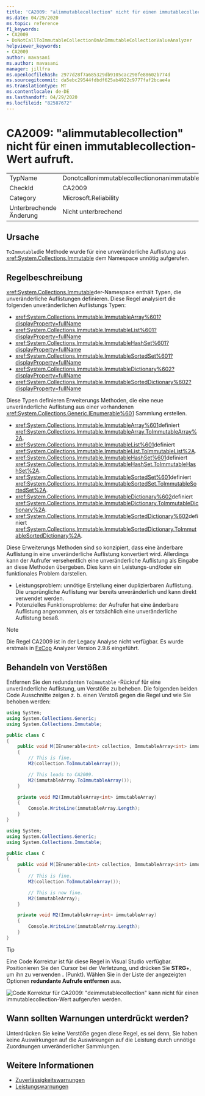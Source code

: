 ```yaml
---
title: 'CA2009: "alimmutablecollection" nicht für einen immutablecollection-Wert aufruft.'
ms.date: 04/29/2020
ms.topic: reference
f1_keywords:
- CA2009
- DoNotCallToImmutableCollectionOnAnImmutableCollectionValueAnalyzer
helpviewer_keywords:
- CA2009
author: mavasani
ms.author: mavasani
manager: jillfra
ms.openlocfilehash: 2977d28f7a685329db9105cac298fe88602b774d
ms.sourcegitcommit: da5ebc29544fdbdf625ab4922c9777faf2bcae4a
ms.translationtype: MT
ms.contentlocale: de-DE
ms.lasthandoff: 04/29/2020
ms.locfileid: "82587672"
---
```

# <a name="ca2009-do-not-call-toimmutablecollection-on-an-immutablecollection-value"></a>CA2009: "alimmutablecollection" nicht für einen immutablecollection-Wert aufruft.

|||
|-|-|
|TypName|Donotcallonimmutablecollectiononanimmutablecollectionvalueanalyzer|
|CheckId|CA2009|
|Category|Microsoft.Reliability|
|Unterbrechende Änderung|Nicht unterbrechend|

## <a name="cause"></a>Ursache

`ToImmutable`die Methode wurde für eine unveränderliche Auflistung aus <xref:System.Collections.Immutable> dem Namespace unnötig aufgerufen.

## <a name="rule-description"></a>Regelbeschreibung

<xref:System.Collections.Immutable>der-Namespace enthält Typen, die unveränderliche Auflistungen definieren. Diese Regel analysiert die folgenden unveränderlichen Auflistungs Typen:

- <xref:System.Collections.Immutable.ImmutableArray%601?displayProperty=fullName>
- <xref:System.Collections.Immutable.ImmutableList%601?displayProperty=fullName>
- <xref:System.Collections.Immutable.ImmutableHashSet%601?displayProperty=fullName>
- <xref:System.Collections.Immutable.ImmutableSortedSet%601?displayProperty=fullName>
- <xref:System.Collections.Immutable.ImmutableDictionary%602?displayProperty=fullName>
- <xref:System.Collections.Immutable.ImmutableSortedDictionary%602?displayProperty=fullName>

Diese Typen definieren Erweiterungs Methoden, die eine neue unveränderliche Auflistung aus einer vorhandenen <xref:System.Collections.Generic.IEnumerable%601> Sammlung erstellen.

- <xref:System.Collections.Immutable.ImmutableArray%601>definiert <xref:System.Collections.Immutable.ImmutableArray.ToImmutableArray%2A>.
- <xref:System.Collections.Immutable.ImmutableList%601>definiert <xref:System.Collections.Immutable.ImmutableList.ToImmutableList%2A>.
- <xref:System.Collections.Immutable.ImmutableHashSet%601>definiert <xref:System.Collections.Immutable.ImmutableHashSet.ToImmutableHashSet%2A>.
- <xref:System.Collections.Immutable.ImmutableSortedSet%601>definiert <xref:System.Collections.Immutable.ImmutableSortedSet.ToImmutableSortedSet%2A>.
- <xref:System.Collections.Immutable.ImmutableDictionary%602>definiert <xref:System.Collections.Immutable.ImmutableDictionary.ToImmutableDictionary%2A>.
- <xref:System.Collections.Immutable.ImmutableSortedDictionary%602>definiert <xref:System.Collections.Immutable.ImmutableSortedDictionary.ToImmutableSortedDictionary%2A>.

Diese Erweiterungs Methoden sind so konzipiert, dass eine änderbare Auflistung in eine unveränderliche Auflistung konvertiert wird. Allerdings kann der Aufrufer versehentlich eine unveränderliche Auflistung als Eingabe an diese Methoden übergeben. Dies kann ein Leistungs-und/oder ein funktionales Problem darstellen.

- Leistungsproblem: unnötige Erstellung einer duplizierbaren Auflistung. Die ursprüngliche Auflistung war bereits unveränderlich und kann direkt verwendet werden.
- Potenzielles Funktionsprobleme: der Aufrufer hat eine änderbare Auflistung angenommen, als er tatsächlich eine unveränderliche Auflistung besaß.

> [!NOTE]
> Die Regel CA2009 ist in der Legacy Analyse nicht verfügbar. Es wurde erstmals in [FxCop](https://www.nuget.org/packages/Microsoft.CodeAnalysis.FxCopAnalyzers) Analyzer Version 2.9.6 eingeführt.

## <a name="how-to-fix-violations"></a>Behandeln von Verstößen

Entfernen Sie den redundanten `ToImmutable` -Rückruf für eine unveränderliche Auflistung, um Verstöße zu beheben. Die folgenden beiden Code Ausschnitte zeigen z. b. einen Verstoß gegen die Regel und wie Sie behoben werden:

```csharp
using System;
using System.Collections.Generic;
using System.Collections.Immutable;

public class C
{
    public void M(IEnumerable<int> collection, ImmutableArray<int> immutableArray)
    {
        // This is fine.
        M2(collection.ToImmutableArray());

        // This leads to CA2009.
        M2(immutableArray.ToImmutableArray());
    }

    private void M2(ImmutableArray<int> immutableArray)
    {
        Console.WriteLine(immutableArray.Length);
    }
}
```


```csharp
using System;
using System.Collections.Generic;
using System.Collections.Immutable;

public class C
{
    public void M(IEnumerable<int> collection, ImmutableArray<int> immutableArray)
    {
        // This is fine.
        M2(collection.ToImmutableArray());

        // This is now fine.
        M2(immutableArray);
    }

    private void M2(ImmutableArray<int> immutableArray)
    {
        Console.WriteLine(immutableArray.Length);
    }
}
```

> [!TIP]
> Eine Code Korrektur ist für diese Regel in Visual Studio verfügbar. Positionieren Sie den Cursor bei der Verletzung, und drücken Sie **STRG**+, um ihn zu verwenden **.** (Punkt). Wählen Sie in der Liste der angezeigten Optionen **redundante Aufrufe entfernen** aus.
>
> ![Code Korrektur für CA2009: "deimmutablecollection" kann nicht für einen immutablecollection-Wert aufgerufen werden.](media/ca2009-codefix.png)

## <a name="when-to-suppress-warnings"></a>Wann sollten Warnungen unterdrückt werden?

Unterdrücken Sie keine Verstöße gegen diese Regel, es sei denn, Sie haben keine Auswirkungen auf die Auswirkungen auf die Leistung durch unnötige Zuordnungen unveränderlicher Sammlungen.

## <a name="see-also"></a>Weitere Informationen

- [Zuverlässigkeitswarnungen](reliability-warnings.md)
- [Leistungswarnungen](performance-warnings.md)
